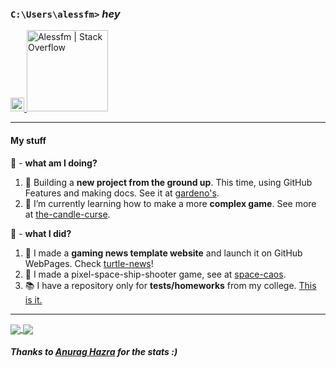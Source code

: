 ### ```C:\Users\alessfm>``` _hey_ 

<a href="https://www.linkedin.com/in/alessandro-malheiro/">
  <img alt="Alessandro Figueiredo | LinkedIN" width="22px" src="https://raw.githubusercontent.com/peterthehan/peterthehan/master/assets/linkedin.svg"/>
</a>
<a href="https://stackoverflow.com/users/16797281/alessfm">
  <img alt="Alessfm | Stack Overflow" width="130px" src="https://img.shields.io/badge/Stack_Overflow-FE7A16?style=for-the-badge&logo=stack-overflow&logoColor=white"/>
</a>

---

#### My stuff

:pushpin: - **what am I doing?**

1. :leaves: Building a **new project from the ground up**. This time, using GitHub Features and making docs. See it at [gardeno's][gardenos].
2. :jack_o_lantern: I’m currently learning how to make a more **complex game**. See more at [the-candle-curse][tcc].

:open_file_folder: - **what I did?**

1. :turtle: I made a **gaming news template website** and launch it on GitHub WebPages. Check [turtle-news][tnews]!
2. :space_invader: I made a pixel-space-ship-shooter game, see at [space-caos][pixel].
3. :books:  I have a repository only for **tests/homeworks** from my college. [This is it.][uni]

---

<a href="https://github.com/alessfm">
  <img align="center" src="https://github-readme-stats.vercel.app/api/top-langs/?username=alessfm&custom_title=🌎- Languages&langs_count=10&layout=compact&hide_border=true&bg_color=0D1117&icon_color=FFFFFF&title_color=FFFFFF&text_color=FFFFFF"/>
</a>
<a href="https://github.com/alessfm">
  <img align="center" src="https://github-readme-stats.vercel.app/api?username=alessfm&show_icons=true&include_all_commits=true&custom_title=⚡- Stats&hide_border=true&bg_color=0D1117&icon_color=FFFFFF&title_color=FFFFFF&text_color=FFFFFF"/>
</a>

##### Thanks to [Anurag Hazra](https://github.com/anuraghazra) for the stats :)

[gardenos]: https://github.com/alessfm/gardenos
[tcc]: https://github.com/alessfm/the-candle-curse
[tnews]: https://alessfm.github.io/turtle-news
[pixel]: https://github.com/alessfm/space-caos
[uni]: https://github.com/alessfm/university-projects
